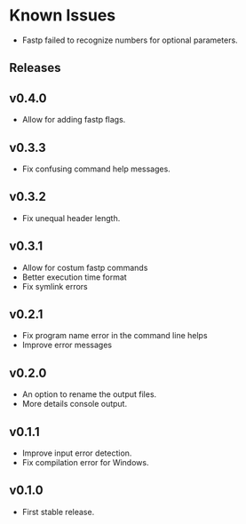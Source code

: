 # Known Issues

- Fastp failed to recognize numbers for optional parameters.

## Releases

## v0.4.0

- Allow for adding fastp flags.

## v0.3.3

- Fix confusing command help messages.

## v0.3.2

- Fix unequal header length.

## v0.3.1

- Allow for costum fastp commands
- Better execution time format
- Fix symlink errors

## v0.2.1

- Fix program name error in the command line helps
- Improve error messages

## v0.2.0

- An option to rename the output files.
- More details console output.

## v0.1.1

- Improve input error detection.
- Fix compilation error for Windows.

## v0.1.0

- First stable release.
